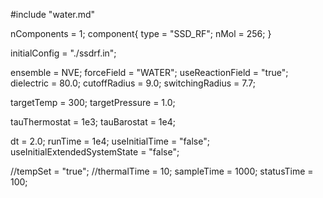 #include "water.md"

nComponents = 1;
component{
  type = "SSD_RF";
  nMol = 256;
}

initialConfig = "./ssdrf.in";

ensemble = NVE;
forceField = "WATER";
useReactionField = "true";
dielectric = 80.0;
cutoffRadius = 9.0;
switchingRadius = 7.7;

targetTemp = 300;
targetPressure = 1.0;

tauThermostat = 1e3;
tauBarostat = 1e4;

dt = 2.0;
runTime = 1e4;
useInitialTime = "false";
useInitialExtendedSystemState = "false";

//tempSet = "true";
//thermalTime = 10;
sampleTime = 1000;
statusTime = 100;
